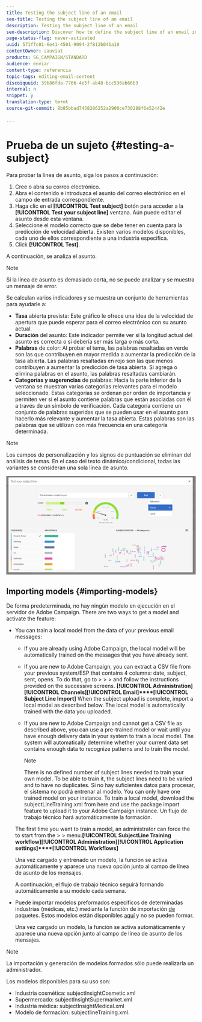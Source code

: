 ```yaml
---
title: Testing the subject line of an email
seo-title: Testing the subject line of an email
description: Testing the subject line of an email
seo-description: Discover how to define the subject line of an email in the Email Designer.
page-status-flag: never-activated
uuid: 571ffc01-6e41-4501-9094-2f812b041a10
contentOwner: sauviat
products: SG_CAMPAIGN/STANDARD
audience: enviar
content-type: referencia
topic-tags: editing-email-content
discoiquuid: 39b86fda-7766-4e5f-ab48-bcc536ab66b3
internal: n
snippet: y
translation-type: tm+mt
source-git-commit: 8b85bbad7458286252a2900ce730288f6e52442e

---
```


# Prueba de un sujeto {#testing-a-subject}

Para probar la línea de asunto, siga los pasos a continuación:

1. Cree o abra su correo electrónico.
1. Abra el contenido e introduzca el asunto del correo electrónico en el campo de entrada correspondiente.
1. Haga clic en el **[!UICONTROL Test subject]** botón para acceder a la **[!UICONTROL Test your subject line]** ventana. Aún puede editar el asunto desde esta ventana.
1. Seleccione el modelo correcto que se debe tener en cuenta para la predicción de velocidad abierta. Existen varios modelos disponibles, cada uno de ellos correspondiente a una industria específica.
1. Click **[!UICONTROL Test]**.

A continuación, se analiza el asunto.

>[!NOTE]
>
>Si la línea de asunto es demasiado corta, no se puede analizar y se muestra un mensaje de error.

Se calculan varios indicadores y se muestra un conjunto de herramientas para ayudarle a:

* **Tasa** abierta prevista: Este gráfico le ofrece una idea de la velocidad de apertura que puede esperar para el correo electrónico con su asunto actual.
* **Duración** del asunto: Este indicador permite ver si la longitud actual del asunto es correcta o si debería ser más larga o más corta.
* **Palabras** de color: Al probar el tema, las palabras resaltadas en verde son las que contribuyen en mayor medida a aumentar la predicción de la tasa abierta. Las palabras resaltadas en rojo son las que menos contribuyen a aumentar la predicción de tasa abierta. Si agrega o elimina palabras en el asunto, las palabras resaltadas cambiarán.
* **Categorías y sugerencias** de palabras: Hacia la parte inferior de la ventana se muestran varias categorías relevantes para el modelo seleccionado. Estas categorías se ordenan por orden de importancia y permiten ver si el asunto contiene palabras que están asociadas con él a través de un símbolo de verificación. Cada categoría contiene un conjunto de palabras sugeridas que se pueden usar en el asunto para hacerlo más relevante y aumentar la tasa abierta. Estas palabras son las palabras que se utilizan con más frecuencia en una categoría determinada.

>[!NOTE]
>
>Los campos de personalización y los signos de puntuación se eliminan del análisis de temas. En el caso del texto dinámico/condicional, todas las variantes se consideran una sola línea de asunto.

![](assets/predictive_subject_line_example.png)

## Importing models {#importing-models}

De forma predeterminada, no hay ningún modelo en ejecución en el servidor de Adobe Campaign. There are two ways to get a model and activate the feature:

* You can train a local model from the data of your previous email messages:

   * If you are already using Adobe Campaign, the local model will be automatically trained on the messages that you have already sent.
   * If you are new to Adobe Campaign, you can extract a CSV file from your previous system/ESP that contains 4 columns: date, subject, sent, opens. To do that, go to  &gt;  &gt;  &gt;  and follow the instructions provided on the successive screens. **[!UICONTROL Administration]****[!UICONTROL Channels]****[!UICONTROL Email]****[!UICONTROL Subject Line Import]** When the subject upload is complete, import a local model as described below. The local model is automatically trained with the data you uploaded.
   * If you are new to Adobe Campaign and cannot get a CSV file as described above, you can use a pre-trained model or wait until you have enough delivery data in your system to train a local model. The system will automatically determine whether your current data set contains enough data to recognize patterns and to train the model.

      >[!NOTE]
      >
      >There is no defined number of subject lines needed to train your own model. To be able to train it, the subject lines need to be varied and to have no duplicates. Si no hay suficientes datos para procesar, el sistema no podrá entrenar al modelo. You can only have one trained model on your instance.
   To train a local model, download the subjectLineTraining.xml from here and use the package import feature to upload it to your Adobe Campaign instance. [](https://support.neolane.net/webApp/downloadCenter?__userConfig=psaDownloadCenter)[](../../automating/using/managing-packages.md) Un flujo de trabajo técnico hará automáticamente la formación.

   The first time you want to train a model, an administrator can force the  to start from the  &gt;  &gt;  menu.**[!UICONTROL SubjectLine Training workflow]****[!UICONTROL Administration]****[!UICONTROL Application settings]****[!UICONTROL Workflows]**

   Una vez cargado y entrenado un modelo, la función se activa automáticamente y aparece una nueva opción junto al campo de línea de asunto de los mensajes.

   A continuación, el flujo de trabajo técnico seguirá formando automáticamente a su modelo cada semana.

* Puede importar modelos preformados específicos de determinadas industrias (médicas, etc.) mediante la función de importación [de](../../automating/using/managing-packages.md) paquetes. Estos modelos están disponibles [aquí](https://support.neolane.net/webApp/downloadCenter?__userConfig=psaDownloadCenter) y no se pueden formar.

   Una vez cargado un modelo, la función se activa automáticamente y aparece una nueva opción junto al campo de línea de asunto de los mensajes.

>[!NOTE]
>
>La importación y generación de modelos formados sólo puede realizarla un administrador.

Los modelos disponibles para su uso son:

* Industria cosmética: subjectInsightCosmetic.xml
* Supermercado: subjectInsightSupermarket.xml
* Industria médica: subjectInsightMedical.xml
* Modelo de formación: subjectlineTraining.xml.